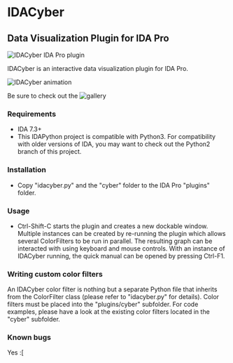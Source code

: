 # IDACyber
## Data Visualization Plugin for IDA Pro

![IDACyber IDA Pro plugin](/screenshots/idacyber.png?raw=true "IDACyber")

IDACyber is an interactive data visualization plugin for IDA Pro.

![IDACyber animation](/gallery/cyber.gif?raw=true "IDACyber animated gif")

Be sure to check out the ![gallery](/gallery/ "gallery")

### Requirements

* IDA 7.3+
* This IDAPython project is compatible with Python3. For compatibility with older versions of IDA, you may want to check out the Python2 branch of this project.

### Installation

* Copy "idacyber.py" and the "cyber" folder to the IDA Pro "plugins" folder.

### Usage

* Ctrl-Shift-C starts the plugin and creates a new dockable window. Multiple instances can be created by re-running the plugin which allows several ColorFilters to be run in parallel. The resulting graph can be interacted with using keyboard and mouse controls. With an instance of IDACyber running, the quick manual can be opened by pressing Ctrl-F1.

### Writing custom color filters

An IDACyber color filter is nothing but a separate Python file that inherits from the ColorFilter class (please refer to "idacyber.py" for details). Color filters must be placed into the "plugins/cyber" subfolder. For code examples, please have a look at the existing color filters located in the "cyber" subfolder.

### Known bugs

Yes :[
